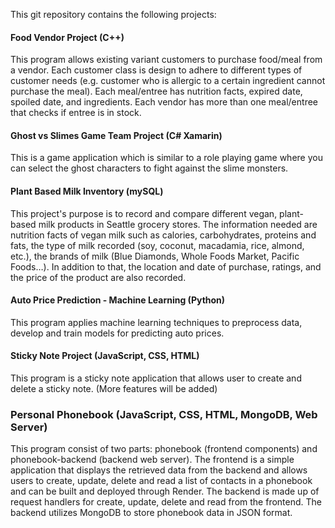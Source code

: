 This git repository contains the following projects:

#### Food Vendor Project (C++)
This program allows existing variant customers to purchase food/meal from a vendor. Each customer class is design to adhere to different types of customer needs (e.g. customer who is allergic to a certain ingredient cannot purchase the meal). Each meal/entree has nutrition facts, expired date, spoiled date, and ingredients. Each vendor has more than one meal/entree that checks if entree is in stock.

#### Ghost vs Slimes Game Team Project (C# Xamarin)
This is a game application which is similar to a role playing game where you can select the ghost characters to fight against the slime monsters.

#### Plant Based Milk Inventory (mySQL)
This project's purpose is to record and compare different vegan, plant-based milk products in Seattle grocery stores. The information needed are nutrition facts of vegan milk such as calories, carbohydrates, proteins and fats, the type of milk recorded (soy, coconut, macadamia, rice, almond, etc.), the brands of milk (Blue Diamonds, Whole Foods Market, Pacific Foods…). In addition to that, the location and date of purchase, ratings, and the price of the product are also recorded.

#### Auto Price Prediction - Machine Learning (Python)
This program applies machine learning techniques to preprocess data, develop and train models for predicting auto prices.

#### Sticky Note Project (JavaScript, CSS, HTML)
This program is a sticky note application that allows user to create and delete a sticky note. (More features will be added)

### Personal Phonebook (JavaScript, CSS, HTML, MongoDB, Web Server)
This program consist of two parts: phonebook (frontend components) and phonebook-backend (backend web server). The frontend is a simple application that displays the retrieved data from the backend and allows users to create, update, delete and read a list of contacts in a phonebook and can be built and deployed through Render. The backend is made up of request handlers for create, update, delete and read from the frontend. The backend utilizes MongoDB to store phonebook data in JSON format.
